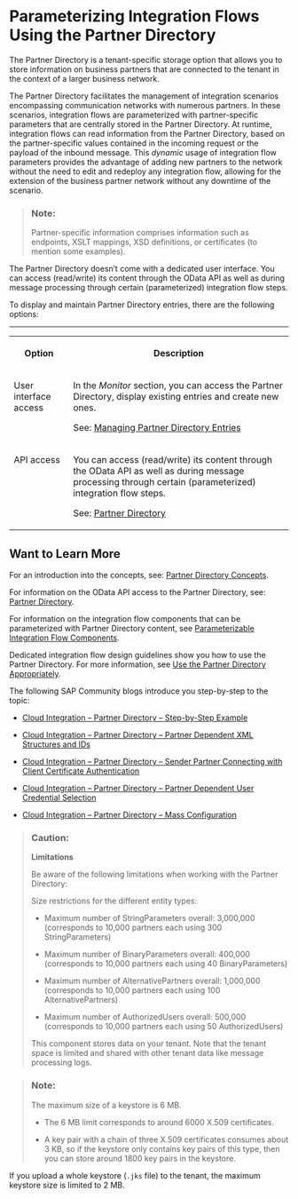 <!-- loiob7812a546ab14de6aa0a7c919d8272bb -->

# Parameterizing Integration Flows Using the Partner Directory

The Partner Directory is a tenant-specific storage option that allows you to store information on business partners that are connected to the tenant in the context of a larger business network.

The Partner Directory facilitates the management of integration scenarios encompassing communication networks with numerous partners. In these scenarios, integration flows are parameterized with partner-specific parameters that are centrally stored in the Partner Directory. At runtime, integration flows can read information from the Partner Directory, based on the partner-specific values contained in the incoming request or the payload of the inbound message. This *dynamic* usage of integration flow parameters provides the advantage of adding new partners to the network without the need to edit and redeploy any integration flow, allowing for the extension of the business partner network without any downtime of the scenario.

> ### Note:  
> Partner-specific information comprises information such as endpoints, XSLT mappings, XSD definitions, or certificates \(to mention some examples\).

The Partner Directory doesn’t come with a dedicated user interface. You can access \(read/write\) its content through the OData API as well as during message processing through certain \(parameterized\) integration flow steps.



To display and maintain Partner Directory entries, there are the following options:

****


<table>
<tr>
<th valign="top">

Option

</th>
<th valign="top">

Description

</th>
</tr>
<tr>
<td valign="top">

User interface access

</td>
<td valign="top">

In the *Monitor* section, you can access the Partner Directory, display existing entries and create new ones.

See: [Managing Partner Directory Entries](managing-partner-directory-entries-3d6eee7.md)

</td>
</tr>
<tr>
<td valign="top">

API access

</td>
<td valign="top">

You can access \(read/write\) its content through the OData API as well as during message processing through certain \(parameterized\) integration flow steps.

See: [Partner Directory](partner-directory-0fe80dc.md)

</td>
</tr>
</table>



<a name="loiob7812a546ab14de6aa0a7c919d8272bb__section_i5k_fkn_2gb"/>

## Want to Learn More

For an introduction into the concepts, see: [Partner Directory Concepts](partner-directory-concepts-f917d6e.md).

For information on the OData API access to the Partner Directory, see: [Partner Directory](partner-directory-0fe80dc.md).

For information on the integration flow components that can be parameterized with Partner Directory content, see [Parameterizable Integration Flow Components](parameterizable-integration-flow-components-1aa4ba7.md).

Dedicated integration flow design guidelines show you how to use the Partner Directory. For more information, see [Use the Partner Directory Appropriately](use-the-partner-directory-appropriately-6e00412.md).

The following SAP Community blogs introduce you step-by-step to the topic:

-   [Cloud Integration – Partner Directory – Step-by-Step Example](https://blogs.sap.com/2017/07/25/cloud-integration-partner-directory-step-by-step-example/)

-   [Cloud Integration – Partner Directory – Partner Dependent XML Structures and IDs](https://blogs.sap.com/2017/08/22/cloud-integration-partner-directory-partner-dependent-xml-structures-and-ids/)

-   [Cloud Integration – Partner Directory – Sender Partner Connecting with Client Certificate Authentication](https://blogs.sap.com/2017/08/24/cloud-integration-partner-directory-sender-partner-connecting-with-client-certificate-authentication/)

-   [Cloud Integration – Partner Directory – Partner Dependent User Credential Selection](https://blogs.sap.com/2017/08/25/cloud-integration-partner-directory-partner-dependent-user-credential-selection/)

-   [Cloud Integration – Partner Directory – Mass Configuration](https://blogs.sap.com/2017/08/25/cloud-integration-partner-directory-mass-configuration/)




> ### Caution:  
> **Limitations**
> 
> Be aware of the following limitations when working with the Partner Directory:
> 
> Size restrictions for the different entity types:
> 
> -   Maximum number of StringParameters overall: 3,000,000 \(corresponds to 10,000 partners each using 300 StringParameters\)
> 
> -   Maximum number of BinaryParameters overall: 400,000 \(corresponds to 10,000 partners each using 40 BinaryParameters\)
> 
> -   Maximum number of AlternativePartners overall: 1,000,000 \(corresponds to 10,000 partners each using 100 AlternativePartners\)
> 
> -   Maximum number of AuthorizedUsers overall: 500,000 \(corresponds to 10,000 partners each using 50 AuthorizedUsers\)
> 
> 
> This component stores data on your tenant. Note that the tenant space is limited and shared with other tenant data like message processing logs.



> ### Note:  
> The maximum size of a keystore is 6 MB.
> 
> -   The 6 MB limit corresponds to around 6000 X.509 certificates.
> 
> -   A key pair with a chain of three X.509 certificates consumes about 3 KB, so if the keystore only contains key pairs of this type, then you can store around 1800 key pairs in the keystore.

If you upload a whole keystore \(`.jks` file\) to the tenant, the maximum keystore size is limited to 2 MB.

